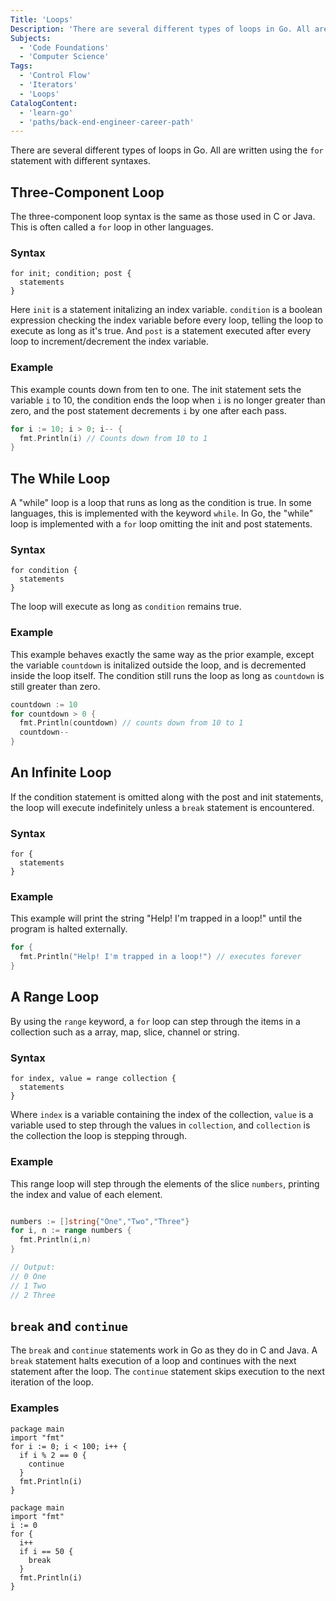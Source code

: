 ```yaml
---
Title: 'Loops'
Description: 'There are several different types of loops in Go. All are written using the `for` statement with different syntaxes.'
Subjects:
  - 'Code Foundations'
  - 'Computer Science'
Tags:
  - 'Control Flow'
  - 'Iterators'
  - 'Loops'
CatalogContent:
  - 'learn-go'
  - 'paths/back-end-engineer-career-path'
---
```


There are several different types of loops in Go. All are written using the `for` statement with different syntaxes.

## Three-Component Loop

The three-component loop syntax is the same as those used in C or Java. This is often called a `for` loop in other languages.

### Syntax

```pseudo
for init; condition; post {
  statements
}
```

Here `init` is a statement initalizing an index variable. `condition` is a boolean expression checking the index variable before every loop, telling the loop to execute as long as it's true. And `post` is a statement executed after every loop to increment/decrement the index variable.

### Example

This example counts down from ten to one. The init statement sets the variable `i` to 10, the condition ends the loop when `i` is no longer greater than zero, and the post statement decrements `i` by one after each pass.

```go
for i := 10; i > 0; i-- {
  fmt.Println(i) // Counts down from 10 to 1
}
```

## The While Loop

A "while" loop is a loop that runs as long as the condition is true. In some languages, this is implemented with the keyword `while`. In Go, the "while" loop is implemented with a `for` loop omitting the init and post statements.

### Syntax

```pseudo
for condition {
  statements
}
```

The loop will execute as long as `condition` remains true.

### Example

This example behaves exactly the same way as the prior example, except the variable `countdown` is initalized outside the loop, and is decremented inside the loop itself. The condition still runs the loop as long as `countdown` is still greater than zero.

```go
countdown := 10
for countdown > 0 {
  fmt.Println(countdown) // counts down from 10 to 1
  countdown--
}
```

## An Infinite Loop

If the condition statement is omitted along with the post and init statements, the loop will execute indefinitely unless a `break` statement is encountered.

### Syntax

```pseudo
for {
  statements
}
```

### Example

This example will print the string "Help! I'm trapped in a loop!" until the program is halted externally.

```go
for {
  fmt.Println("Help! I'm trapped in a loop!") // executes forever
}
```

## A Range Loop

By using the `range` keyword, a `for` loop can step through the items in a collection such as a array, map, slice, channel or string.

### Syntax

```pseudo
for index, value = range collection {
  statements
}
```

Where `index` is a variable containing the index of the collection, `value` is a variable used to step through the values in `collection`, and `collection` is the collection the loop is stepping through.

### Example

This range loop will step through the elements of the slice `numbers`, printing the index and value of each element.

```go

numbers := []string{"One","Two","Three"}
for i, n := range numbers {
  fmt.Println(i,n)
}

// Output:
// 0 One
// 1 Two
// 2 Three
```

## `break` and `continue`

The `break` and `continue` statements work in Go as they do in C and Java. A `break` statement halts execution of a loop and continues with the next statement after the loop. The `continue` statement skips execution to the next iteration of the loop.

### Examples

```codebyte/golang
package main
import "fmt"
for i := 0; i < 100; i++ {
  if i % 2 == 0 {
    continue
  }
  fmt.Println(i)
}
```

```codebyte/golang
package main
import "fmt"
i := 0
for {
  i++
  if i == 50 {
    break
  }
  fmt.Println(i)
}
```
